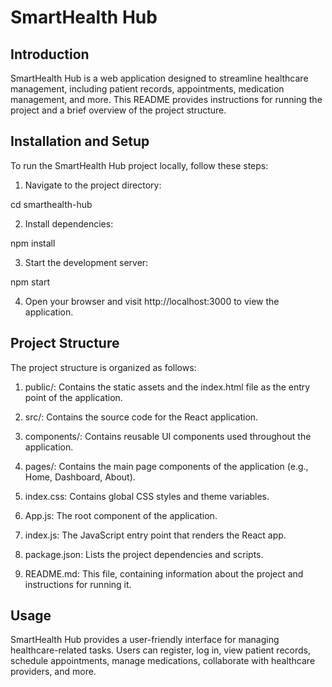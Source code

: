 # SmartHealth Hub
## Introduction
SmartHealth Hub is a web application designed to streamline healthcare management, including patient records, appointments, medication management, and more. This README provides instructions for running the project and a brief overview of the project structure.

## Installation and Setup
To run the SmartHealth Hub project locally, follow these steps:
 
1. Navigate to the project directory:
 
cd smarthealth-hub

2. Install dependencies:
 
npm install

3. Start the development server:
 
npm start

4. Open your browser and visit http://localhost:3000 to view the application.

## Project Structure
The project structure is organized as follows:

1. public/: Contains the static assets and the index.html file as the entry point of the application.

2. src/: Contains the source code for the React application.

3. components/: Contains reusable UI components used throughout the application.
4. pages/: Contains the main page components of the application (e.g., Home, Dashboard, About).
5. index.css: Contains global CSS styles and theme variables.
6. App.js: The root component of the application.
7. index.js: The JavaScript entry point that renders the React app.
8. package.json: Lists the project dependencies and scripts.

9. README.md: This file, containing information about the project and instructions for running it.

##  Usage
SmartHealth Hub provides a user-friendly interface for managing healthcare-related tasks. Users can register, log in, view patient records, schedule appointments, manage medications, collaborate with healthcare providers, and more.